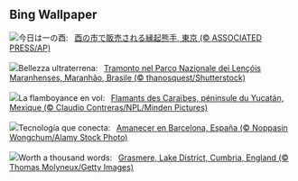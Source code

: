 ## Bing Wallpaper
![](https://www.bing.com/th?id=OHR.Torinoichi2024_JA-JP3936994887_UHD.jpg&w=1000)今日は一の酉:&nbsp;&ensp;[酉の市で販売される縁起熊手, 東京 (© ASSOCIATED PRESS/AP)](https://www.bing.com/th?id=OHR.Torinoichi2024_JA-JP3936994887_UHD.jpg)
<br><br/>
![](https://www.bing.com/th?id=OHR.LencoisMaranhao_IT-IT2693599851_UHD.jpg&w=1000)Bellezza ultraterrena:&nbsp;&ensp;[Tramonto nel Parco Nazionale dei Lençóis Maranhenses, Maranhão, Brasile (© thanosquest/Shutterstock)](https://www.bing.com/th?id=OHR.LencoisMaranhao_IT-IT2693599851_UHD.jpg)
<br><br/>
![](https://www.bing.com/th?id=OHR.YucatanFlamingos_FR-FR7541144444_UHD.jpg&w=1000)La flamboyance en vol:&nbsp;&ensp;[Flamants des Caraïbes, péninsule du Yucatán, Mexique (© Claudio Contreras/NPL/Minden Pictures)](https://www.bing.com/th?id=OHR.YucatanFlamingos_FR-FR7541144444_UHD.jpg)
<br><br/>
![](https://www.bing.com/th?id=OHR.SmartCityExpoBarcelona_ES-ES0874398191_UHD.jpg&w=1000)Tecnología que conecta:&nbsp;&ensp;[Amanecer en Barcelona, España (© Noppasin Wongchum/Alamy Stock Photo)](https://www.bing.com/th?id=OHR.SmartCityExpoBarcelona_ES-ES0874398191_UHD.jpg)
<br><br/>
![](https://www.bing.com/th?id=OHR.CumbriaAutumn_EN-GB1543365213_UHD.jpg&w=1000)Worth a thousand words:&nbsp;&ensp;[Grasmere, Lake District, Cumbria, England (© Thomas Molyneux/Getty Images)](https://www.bing.com/th?id=OHR.CumbriaAutumn_EN-GB1543365213_UHD.jpg)
<br><br/>
